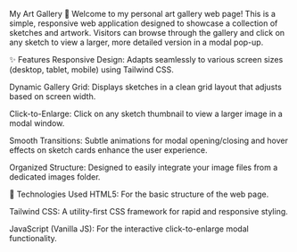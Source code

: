 My Art Gallery 🎨
Welcome to my personal art gallery web page! This is a simple, responsive web application designed to showcase a collection of sketches and artwork. Visitors can browse through the gallery and click on any sketch to view a larger, more detailed version in a modal pop-up.

✨ Features
Responsive Design: Adapts seamlessly to various screen sizes (desktop, tablet, mobile) using Tailwind CSS.

Dynamic Gallery Grid: Displays sketches in a clean grid layout that adjusts based on screen width.

Click-to-Enlarge: Click on any sketch thumbnail to view a larger image in a modal window.

Smooth Transitions: Subtle animations for modal opening/closing and hover effects on sketch cards enhance the user experience.

Organized Structure: Designed to easily integrate your image files from a dedicated images folder.

🚀 Technologies Used
HTML5: For the basic structure of the web page.

Tailwind CSS: A utility-first CSS framework for rapid and responsive styling.

JavaScript (Vanilla JS): For the interactive click-to-enlarge modal functionality.
